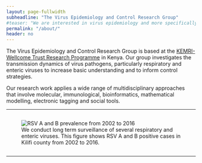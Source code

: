```yaml
---
layout: page-fullwidth
subheadline: "The Virus Epidemiology and Control Research Group"
#teaser: "We are interested in virus epidemiology and more specifically on transmission pathways. How do infections spread within a household, at the community"
permalink: "/about/"
header: no
---
```


<p class="text-justify" class="lead">
The Virus Epidemiology and Control Research Group is based at the <a href="http://www.kemri-wellcome.org" target="blank">KEMRI-Wellcome Trust Research Programme</a> in Kenya. 
Our group investigates the transmission dynamics of virus pathogens, particularly respiratory and enteric viruses to increase basic 
understanding and to inform control strategies. 
</p>

<p class="text-justify" class="lead">
Our research work applies a wide range of multidisciplinary approaches that involve molecular, 
immunological, bioinformatics, mathematical modelling, electronic tagging and social tools.
</p>


<hr>

<div class="row">
  <div class="small-12 columns">
  <figure>
    <img src="{{ site.url }}/images/RSV_A_and_B_2002_2016_combined.png" alt="RSV A and B prevalence from 2002 to 2016">
   <figcaption>We conduct long term surveillance of several respiratory and enteric viruses. This figure shows RSV A and B positive cases  in Kilifi county from 2002 to 2016.</figcaption>
  </figure>
  </div>
</div>

<hr>
